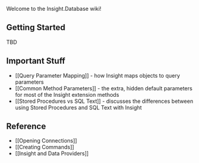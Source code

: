 Welcome to the Insight.Database wiki!

## Getting Started ##
TBD

## Important Stuff ##
* [[Query Parameter Mapping]] - how Insight maps objects to query parameters
* [[Common Method Parameters]] - the extra, hidden default parameters for most of the Insight extension methods
* [[Stored Procedures vs SQL Text]] - discusses the differences between using Stored Procedures and SQL Text with Insight

## Reference ##
* [[Opening Connections]]
* [[Creating Commands]]
* [[Insight and Data Providers]]